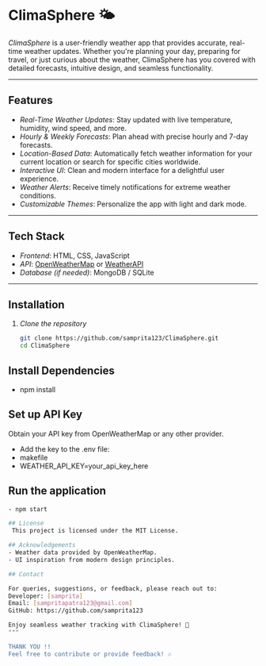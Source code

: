# ClimaSphere 🌤  
*ClimaSphere* is a user-friendly weather app that provides accurate, real-time weather updates. Whether you're planning your day, preparing for travel, or just curious about the weather, ClimaSphere has you covered with detailed forecasts, intuitive design, and seamless functionality.  

---

## Features  
- *Real-Time Weather Updates*: Stay updated with live temperature, humidity, wind speed, and more.  
- *Hourly & Weekly Forecasts*: Plan ahead with precise hourly and 7-day forecasts.  
- *Location-Based Data*: Automatically fetch weather information for your current location or search for specific cities worldwide.  
- *Interactive UI*: Clean and modern interface for a delightful user experience.  
- *Weather Alerts*: Receive timely notifications for extreme weather conditions.  
- *Customizable Themes*: Personalize the app with light and dark mode.  

---

## Tech Stack  
- *Frontend*: HTML, CSS, JavaScript  
- *API*: [OpenWeatherMap](https://openweathermap.org/) or [WeatherAPI](https://www.weatherapi.com/)  
- *Database (if needed)*: MongoDB / SQLite
  
---

## Installation  

1. *Clone the repository*  
   ```bash  
   git clone https://github.com/samprita123/ClimaSphere.git  
   cd ClimaSphere

## Install Dependencies

- npm install

## Set up API Key

Obtain your API key from OpenWeatherMap or any other provider.
- Add the key to the .env file:
- makefile
- WEATHER_API_KEY=your_api_key_here

## Run the application

```bash
- npm start

## License
 This project is licensed under the MIT License.

## Acknowledgements
- Weather data provided by OpenWeatherMap.
- UI inspiration from modern design principles.

## Contact

For queries, suggestions, or feedback, please reach out to:
Developer: [samprita]
Email: [sampritapatra123@gmail.com]
GitHub: https://github.com/samprita123

Enjoy seamless weather tracking with ClimaSphere! 🌈
"""

THANK YOU !!
Feel free to contribute or provide feedback! 🎶
